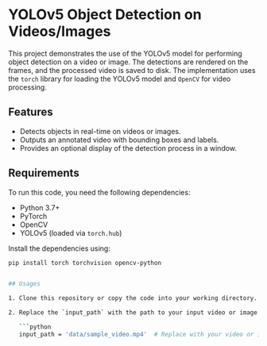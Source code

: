 # YOLOv5 Object Detection on Videos/Images

This project demonstrates the use of the YOLOv5 model for performing object detection on a video or image. The detections are rendered on the frames, and the processed video is saved to disk. The implementation uses the `torch` library for loading the YOLOv5 model and `OpenCV` for video processing.

## Features

- Detects objects in real-time on videos or images.
- Outputs an annotated video with bounding boxes and labels.
- Provides an optional display of the detection process in a window.

## Requirements

To run this code, you need the following dependencies:

- Python 3.7+
- PyTorch
- OpenCV
- YOLOv5 (loaded via `torch.hub`)  

Install the dependencies using:

```bash  
pip install torch torchvision opencv-python


## Usages 

1. Clone this repository or copy the code into your working directory.

2. Replace the `input_path` with the path to your input video or image.

   ```python
   input_path = 'data/sample_video.mp4'  # Replace with your video or image path
